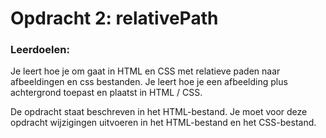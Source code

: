 <h1>Opdracht 2: relativePath</h1>

<h3>Leerdoelen:</h3>

Je leert hoe je om gaat in HTML en CSS met relatieve paden naar afbeeldingen en css bestanden.
Je leert hoe je een afbeelding plus achtergrond toepast en plaatst in HTML / CSS.

De opdracht staat beschreven in het HTML-bestand. Je moet voor deze opdracht wijzigingen uitvoeren in het HTML-bestand
en het CSS-bestand.

